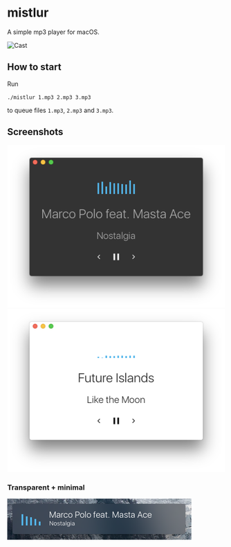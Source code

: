 # mistlur

A simple mp3 player for macOS.

![Cast](doc/cast.gif)

## How to start

Run

```
./mistlur 1.mp3 2.mp3 3.mp3
```

to queue files `1.mp3`, `2.mp3` and `3.mp3`.

## Screenshots

![Shaded](doc/shaded.png)
![Brilliance](doc/brilliance.png)

### Transparent + minimal

![Minimal](doc/minimal.png)